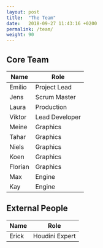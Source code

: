 ```yaml
---
layout: post
title:  "The Team"
date:   2018-09-27 11:43:16 +0200
permalink: /team/
weight: 90
---
```


## Core Team

Name | Role
-|-
Emilio | Project Lead
Jens | Scrum Master
Laura | Production
Viktor | Lead Developer
Meine | Graphics
Tahar | Graphics
Niels | Graphics
Koen | Graphics
Florian | Graphics
Max | Engine
Kay | Engine

## External People

Name | Role
-|-
Erick | Houdini Expert
